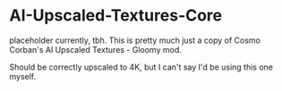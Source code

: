 # AI-Upscaled-Textures-Core

placeholder currently, tbh. This is pretty much just a copy of Cosmo Corban's AI Upscaled Textures - Gloomy mod.

Should be correctly upscaled to 4K, but I can't say I'd be using this one myself.